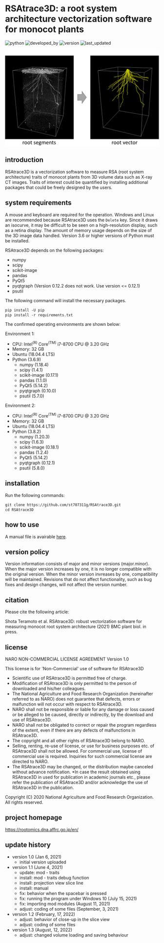 # RSAtrace3D: a root system architecture vectorization software for monocot plants

![python](https://img.shields.io/badge/Python->3.8-lightgreen)
![developed_by](https://img.shields.io/badge/developed%20by-Shota_Teramoto-lightgreen)
![version](https://img.shields.io/badge/version-1.3-lightgreen)
![last_updated](https://img.shields.io/badge/last_update-August_12,_2022-lightgreen)

![GUI](./figures/RSAtrace3D.jpg) 

## introduction

RSAtrace3D is a vectorization software to measure RSA (root system architecture) traits of monocot plants from 3D volume data such as X-ray CT images. Traits of  interest could be quantified by installing additional packages that could be freely designed by the users.

## system requirements

A mouse and keyboard are required for the operation. Windows and Linux are recommended because RSAtrace3D uses the `Delete` key. Since it draws an isocurve, it may be difficult to be seen on a high-resolution display, such as a retina display. The amount of memory usage depends on the size of the 3D image data handled. Version 3.6 or higher versions of Python must be installed.

RSAtrace3D depends on the following packages:

- numpy
- scipy
- scikit-image
- pandas
- PyQt5
- pyqtgraph (Version 0.12.2 does not work. Use version <= 0.12.1)
- psutil

The following command will install the necessary packages.

```
pip install -U pip
pip install -r requirements.txt
```

The confirmed operating environments are shown below:

Environment 1:

- CPU: Intel<sup>(R)</sup> Core<sup>(TM)</sup> i7-8700 CPU @ 3.20 GHz
- Memory: 32 GB
- Ubuntu (18.04.4 LTS)
- Python (3.6.9)
    - numpy (1.18.4)
    - scipy (1.4.1)
    - scikit-image (0.17.1)
    - pandas (1.1.0)
    - PyQt5 (5.14.2)
    - pyqtgraph (0.10.0)
    - psutil (5.7.0)

Environment 2:

- CPU: Intel<sup>(R)</sup> Core<sup>(TM)</sup> i7-8700 CPU @ 3.20 GHz
- Memory: 32 GB
- Ubuntu (18.04.4 LTS)
- Python (3.8.2)
    - numpy (1.20.3)
    - scipy (1.6.3)
    - scikit-image (0.18.1)
    - pandas (1.2.4)
    - PyQt5 (5.14.2)
    - pyqtgraph (0.12.1)
    - psutil (5.8.0)

## installation

Run the following commands:

```
git clone https://github.com/st707311g/RSAtrace3D.git
cd RSAtrace3D
```

## how to use

A manual file is avairable [here](./manual/how_to_use.md).

## version policy

Version information consists of major and minor versions (major.minor). When the major version increases by one, it is no longer compatible with the original version. When the minor version invreases by one, compatibility will be maintained. Revisions that do not affect functionality, such as bug fixes and design changes, will not affect the version number.

## citation

Please cite the following article:

Shota Teramoto et al. RSAtrace3D: robust vectorization software for measuring monocot root system architecture (2021) BMC plant biol. in press.

## license

NARO NON-COMMERCIAL LICENSE AGREEMENT Version 1.0

This license is for 'Non-Commercial' use of software for RSAtrace3D

* Scientific use of RSAtrace3D is permitted free of charge.
* Modification of RSAtrace3D is only permitted to the person of downloaded and his/her colleagues.
* The National Agriculture and Food Research Organization (hereinafter referred to as NARO) does not guarantee that defects, errors or malfunction will not occur with respect to RSAtrace3D.
* NARO shall not be responsible or liable for any damage or loss caused or be alleged to be caused, directly or indirectly, by the download and use of RSAtrace3D.
* NARO shall not be obligated to correct or repair the program regardless of the extent, even if there are any defects of malfunctions in RSAtrace3D.
* The copyright and all other rights of RSAtrace3D belong to NARO.
* Selling, renting, re-use of license, or use for business purposes etc. of RSAtrace3D shall not be allowed. For commercial use, license of commercial use is required. Inquiries for such commercial license are directed to NARO.
* The RSAtrace3D may be changed, or the distribution maybe canceled without advance notification.
*In case the result obtained using RSAtrace3D in used for publication in academic journals etc., please refer the publication of RSAtrace3D and/or acknowledge the use of RSAtrace3D in the publication.

Copyright (C) 2020 National Agriculture and Food Research Organization. All rights reserved.

## project homepage
https://rootomics.dna.affrc.go.jp/en/

## update history

* version 1.0 (Jan 6, 2021)
  * initial version uploaded
* version 1.1 (June 4, 2021)
  * update: mod - traits
  * install: mod - traits debug function
  * install: projection view slice line
  * install: manual
  * fix: behavior when the spacebar is pressed
  * fix: running the program under Windows 10 (July 15, 2021)
  * fix: importing mod modules (August 11, 2021)
  * adjust: coding of some files (September, 3, 2021)
* version 1.2 (February, 17, 2022)
  * adjust: behavior of close-up in the slice view
  * adjust: coding of some files
* version 1.3 (August, 12, 2022)
  * adjust: changed volume loading and saving behaviour